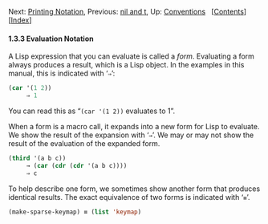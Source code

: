 

Next: [Printing Notation](Printing-Notation.html), Previous: [nil and t](nil-and-t.html), Up: [Conventions](Conventions.html)   \[[Contents](index.html#SEC_Contents "Table of contents")]\[[Index](Index.html "Index")]

#### 1.3.3 Evaluation Notation

A Lisp expression that you can evaluate is called a *form*. Evaluating a form always produces a result, which is a Lisp object. In the examples in this manual, this is indicated with ‘`⇒`’:

```lisp
(car '(1 2))
     ⇒ 1
```

You can read this as “`(car '(1 2))` evaluates to 1”.

When a form is a macro call, it expands into a new form for Lisp to evaluate. We show the result of the expansion with ‘`→`’. We may or may not show the result of the evaluation of the expanded form.

```lisp
(third '(a b c))
     → (car (cdr (cdr '(a b c))))
     ⇒ c
```

To help describe one form, we sometimes show another form that produces identical results. The exact equivalence of two forms is indicated with ‘`≡`’.

```lisp
(make-sparse-keymap) ≡ (list 'keymap)
```
